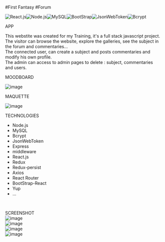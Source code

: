 #First Fantasy
#Forum

![React.js](https://camo.githubusercontent.com/ee8a184199adb8febb0e280718a897770384eb79c11e49a3703ea098df14a7c0/68747470733a2f2f696d672e736869656c64732e696f2f62616467652f6d616465253230776974682d72656163742d626c75653f6c6f676f3d7265616374)![Node.js](https://camo.githubusercontent.com/acb3d66cac0adeb0be2c18e5434fb9d3ab22f5391f825e7a853976a960a1d9cd/68747470733a2f2f696d672e736869656c64732e696f2f62616467652f6d616465253230776974682d4e6f64652e6a732d7375636365733f6c6f676f3d4e6f64652e6a73)![MySQL](https://camo.githubusercontent.com/9af2297dec439584212c973ba85cfbf791902811f3d857c0d74d4fd7c6f41b7a/68747470733a2f2f696d672e736869656c64732e696f2f62616467652f6d616465253230776974682d6d7973716c2d626c75653f6c6f676f3d6d7973716c)![BootStrap](https://camo.githubusercontent.com/240c627e210230409069cc0882fcbdf69d4342257c7af491ed7bd70f5ed459b1/68747470733a2f2f696d672e736869656c64732e696f2f62616467652f6d616465253230776974682d426f6f7473747261705f7675652d626c756576696f6c65743f6c6f676f3d426f6f747374726170)![JsonWebToken](https://camo.githubusercontent.com/9dd3978b0ba5fd7068037acb4a3e1ca54677a2ff468ff71845d2d6eeba7bbcfd/68747470733a2f2f696d672e736869656c64732e696f2f62616467652f6d616465253230776974682d6a736f6e776562746f6b656e732d6f72616e67653f6c6f676f3d6a736f6e776562746f6b656e73)![Bcrypt](https://camo.githubusercontent.com/8b69bb861a6de548a79e9bc7df8f60e2e30292562484080198c871cccc22df64/68747470733a2f2f696d672e736869656c64732e696f2f62616467652f6d616465253230776974682d6263727970742d7265643f6c6f676f3d6c657473656e6372797074)


APP

This webstite was created for my Training, it's a full stack javascript project. The visitor can browse the website, explore the galleries, see the subject in the forum and commentaries... </br>
The connected user, can create a subject and posts commentaries and modify his own profile.</br>
The admin can access to admin pages to delete : subject, commentaries and users.

MOODBOARD

![image](https://user-images.githubusercontent.com/61117157/113585918-2564f480-962d-11eb-8acc-9dfe9fd44aa9.png)


MAQUETTE 

![image](https://user-images.githubusercontent.com/61117157/113585847-0f573400-962d-11eb-8e58-b350a0d09113.png)


TECHNOLOGIES
  
  - Node.js</br>
  - MySQL</br>
  - Bcrypt</br>
  - JsonWebToken</br>
  - Express</br>
  - middleware</br>
  - React.js</br>
  - Redux</br>
  - Redux-persist</br>
  - Axios</br>
  - React Router</br>
  - BootStrap-React</br>
  - Yup
  - ...
  </br>
  
  
SCREENSHOT</br>
![image](https://user-images.githubusercontent.com/61117157/113586554-f00cd680-962d-11eb-9d9f-530a3c53bac9.png)</br>
![image](https://user-images.githubusercontent.com/61117157/113586587-fac76b80-962d-11eb-9126-79b1e6082391.png)</br>
![image](https://user-images.githubusercontent.com/61117157/113586829-49750580-962e-11eb-963b-8f92dfab34b6.png)</br>
![image](https://user-images.githubusercontent.com/61117157/113587075-98229f80-962e-11eb-8456-3874f2c4f8af.png)</br>







